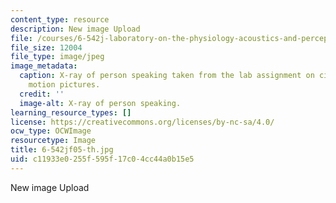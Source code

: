 ```yaml
---
content_type: resource
description: New image Upload
file: /courses/6-542j-laboratory-on-the-physiology-acoustics-and-perception-of-speech-fall-2005/c11933e0255f595f17c04cc44a0b15e5_6-542jf05-th.jpg
file_size: 12004
file_type: image/jpeg
image_metadata:
  caption: X-ray of person speaking taken from the lab assignment on cineradiographic
    motion pictures.
  credit: ''
  image-alt: X-ray of person speaking.
learning_resource_types: []
license: https://creativecommons.org/licenses/by-nc-sa/4.0/
ocw_type: OCWImage
resourcetype: Image
title: 6-542jf05-th.jpg
uid: c11933e0-255f-595f-17c0-4cc44a0b15e5
---
```

New image Upload